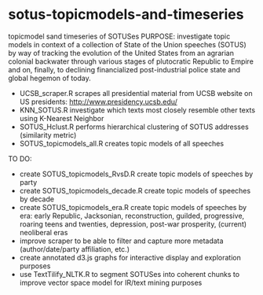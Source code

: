 sotus-topicmodels-and-timeseries
================================

topicmodel sand timeseries of SOTUSes
PURPOSE: investigate topic models in context of a collection of State of the Union speeches (SOTUS) by way of tracking the evolution of the United States from an agrarian colonial backwater through various stages of plutocratic Republic to Empire and on, finally, to declining financialized post-industrial police state and global hegemon of today.


  * UCSB_scraper.R scrapes all presidential material from UCSB website on US presidents: http://www.presidency.ucsb.edu/
  * KNN_SOTUS.R 	                investigate which texts most closely resemble other texts using K-Nearest Neighbor
  * SOTUS_Hclust.R                performs hierarchical clustering of SOTUS addresses (similarity metric)
  * SOTUS_topicmodels_all.R 	    creates topic models of all speeches
	
TO DO:
  * create SOTUS_topicmodels_RvsD.R      create topic models of speeches by party
  * create SOTUS_topicmodels_decade.R    create topic models of speeches by decade
  * create SOTUS_topicmodels_era.R       create topic models of speeches by era: early Republic, Jacksonian,     reconstruction, guilded, progressive, roaring teens and twenties, depression, post-war prosperity, (current) neoliberal eras
  * improve scraper to be able to filter and capture more metadata (author/date/party affiliation, etc.)
  * create annotated d3.js graphs for interactive display and exploration purposes
  * use TextTilify_NLTK.R to segment SOTUSes into coherent chunks to improve vector space model for IR/text mining purposes

	                               
	                               
	                             
	                               
	                               
